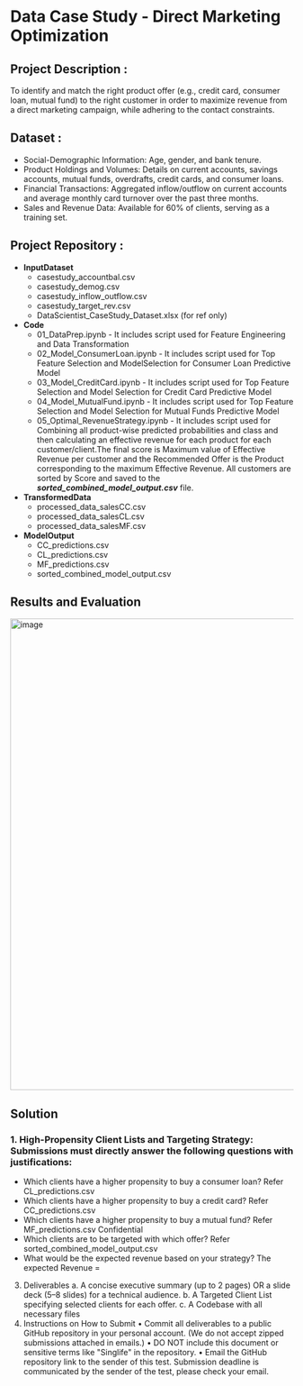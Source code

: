 # **Data Case Study - Direct Marketing Optimization**

## Project Description : 
To identify and match the right product offer (e.g., credit card, consumer loan, mutual fund) to the right customer in order to maximize revenue from a direct marketing campaign, while adhering to the contact constraints.
## Dataset :
* Social-Demographic Information: Age, gender, and bank tenure.
* Product Holdings and Volumes: Details on current accounts, savings accounts, mutual
funds, overdrafts, credit cards, and consumer loans.
* Financial Transactions: Aggregated inflow/outflow on current accounts and average
monthly card turnover over the past three months.
* Sales and Revenue Data: Available for 60% of clients, serving as a training set.
## Project Repository :
* **InputDataset**
    * casestudy_accountbal.csv
    * casestudy_demog.csv
    * casestudy_inflow_outflow.csv
    * casestudy_target_rev.csv
    * DataScientist_CaseStudy_Dataset.xlsx (for ref only)
* **Code**
    * 01_DataPrep.ipynb - It includes script used for Feature Engineering and Data Transformation
    * 02_Model_ConsumerLoan.ipynb - It includes script used for Top Feature Selection and ModelSelection for Consumer Loan Predictive Model
    * 03_Model_CreditCard.ipynb - It includes script used for Top Feature Selection and Model Selection for Credit Card Predictive Model
    * 04_Model_MutualFund.ipynb - It includes script used for Top Feature Selection and Model Selection for Mutual Funds Predictive Model
    * 05_Optimal_RevenueStrategy.ipynb - It includes script used for Combining all product-wise predicted probabilities and class and then calculating an effective revenue for each product for each customer/client.The final score is Maximum value of Effective Revenue per customer and the Recommended Offer is the Product corresponding to the maximum Effective Revenue.
      All customers are sorted by Score and saved to the **_sorted_combined_model_output.csv_** file.
* **TransformedData**
   * processed_data_salesCC.csv
   * processed_data_salesCL.csv
   * processed_data_salesMF.csv
* **ModelOutput**
  * CC_predictions.csv
  * CL_predictions.csv
  * MF_predictions.csv
  * sorted_combined_model_output.csv
 
## Results and Evaluation

<img width="837" alt="image" src="https://github.com/user-attachments/assets/a9ec8eff-03ed-4972-a642-d7e61e61c81d" />

## Solution 
### 1. High-Propensity Client Lists and Targeting Strategy: Submissions must directly answer the following questions with justifications:
* Which clients have a higher propensity to buy a consumer loan? Refer CL_predictions.csv
* Which clients have a higher propensity to buy a credit card? Refer CC_predictions.csv
* Which clients have a higher propensity to buy a mutual fund? Refer MF_predictions.csv
 Confidential
* Which clients are to be targeted with which offer? Refer sorted_combined_model_output.csv
* What would be the expected revenue based on your strategy?
The expected Revenue =
3. Deliverables
a. A concise executive summary (up to 2 pages) OR a slide deck (5–8 slides) for a technical audience.
b. A Targeted Client List specifying selected clients for each offer.
c. A Codebase with all necessary files
4. Instructions on How to Submit
• Commit all deliverables to a public GitHub repository in your personal account. (We do not accept zipped submissions attached in emails.)
• DO NOT include this document or sensitive terms like "Singlife" in the repository.
• Email the GitHub repository link to the sender of this test. Submission deadline is communicated by the sender of the test, please check your email.

